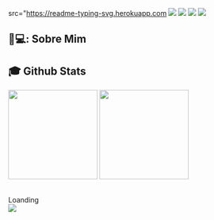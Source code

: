 src="https://readme-typing-svg.herokuapp.com
<img src="https://img.shields.io/badge/HTML1-f56320?style=for-the-badge&logo=html5&logoColor=white" target="_blank"></a>
<img src="https://img.shields.io/badge/CSS3-2079f5?style=for-the-badge&logo=css3&logoColor=white" target="_blank"></a>
 <img src="https://img.shields.io/badge/JavaScript-d0d02f?style=for-the-badge&logo=javascript&logoColor=black" target="_blank"></a>
 <img src="https://img.shields.io/badge/Github-1a1e21?style=for-the-badge&logo=github&logoColor=white" target="_blank"></a>
 ## 🧙💻: Sobre Mim
 ## :mortar_board: Github Stats
<div>
  <a href="https://github.com/guuhferiani"></a>
  <img height="180em" src="https://github-readme-stats.vercel.app/api?username=sthereis245&show_icons=true&theme=dracula&include_all_commits=true&count_private=true"/>
  <img height="180em" src="https://github-readme-stats.vercel.app/api/top-langs/?username=guuhferiani&layout=compact&langs_count=7&theme=dracula"/>
</div>

##
<div>
Loanding   
</div>
<div>
  <picture align="center"> 
    <img src="https://github.com/sthereis245/sthereis245/blob/main/snake-svg.svg">
  </picture
</div>
